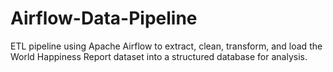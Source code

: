 # Airflow-Data-Pipeline
ETL pipeline using Apache Airflow to extract, clean, transform, and load the World Happiness Report dataset into a structured database for analysis.
